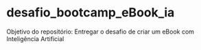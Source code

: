 # desafio_bootcamp_eBook_ia
Objetivo do repositório: Entregar o desafio de criar um eBook com Inteligência Artificial
